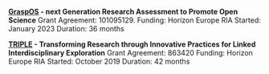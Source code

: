 **[GraspOS](https://graspos.eu/) - next Generation Research Assessment to Promote Open Science** Grant Agreement: 101095129. 
Funding: Horizon Europe RIA
Started: January 2023
Duration: 36 months

**[TRIPLE](https://project.gotriple.eu/) - Transforming Research through Innovative Practices for Linked Interdisciplinary Exploration**
Grant Agreement: 863420
Funding: Horizon Europe RIA
Started: October 2019
Duration: 42 months

